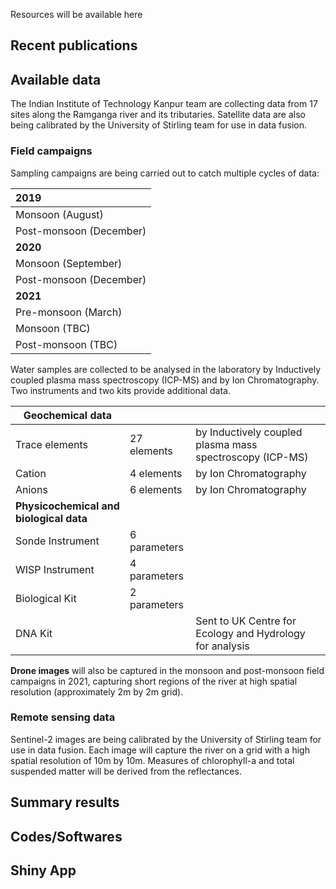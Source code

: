 Resources will be available here
## Recent publications

## Available data

The Indian Institute of Technology Kanpur team are collecting data from 17 sites along the Ramganga river and its tributaries. Satellite data are also being calibrated by the University of Stirling team for use in data fusion.

### Field campaigns

Sampling campaigns are being carried out to catch multiple cycles of data:

| 2019 |  
| :--- | 
|       Monsoon (August) |
|       Post-monsoon (December) |
| **2020** |  
|       Monsoon (September) |
|       Post-monsoon (December) |
| **2021** | 
|       Pre-monsoon (March) |
|       Monsoon (TBC) |
|       Post-monsoon (TBC) |

Water samples are collected to be analysed in the laboratory by Inductively coupled plasma mass spectroscopy (ICP-MS) and by Ion Chromatography. Two instruments and two kits provide additional data.

| Geochemical data | | |
| --- | --- | --- |
| Trace elements | 27 elements | by Inductively coupled plasma mass spectroscopy (ICP-MS) |
| Cation | 4 elements | by Ion Chromatography |
| Anions | 6 elements | by Ion Chromatography |
| **Physicochemical and biological data** | | |
| Sonde Instrument | 6 parameters | |
| WISP Instrument | 4 parameters | |
| Biological Kit | 2 parameters | |
| DNA Kit | | Sent to UK Centre for Ecology and Hydrology for analysis |

**Drone images** will also be captured in the monsoon and post-monsoon field campaigns in 2021, capturing short regions of the river at high spatial resolution (approximately 2m by 2m grid).

### Remote sensing data

Sentinel-2 images are being calibrated by the University of Stirling team for use in data fusion. Each image will capture the river on a grid with a high spatial resolution of 10m by 10m. Measures of chlorophyll-a and total suspended matter will be derived from the reflectances.

## Summary results

## Codes/Softwares

## Shiny App

